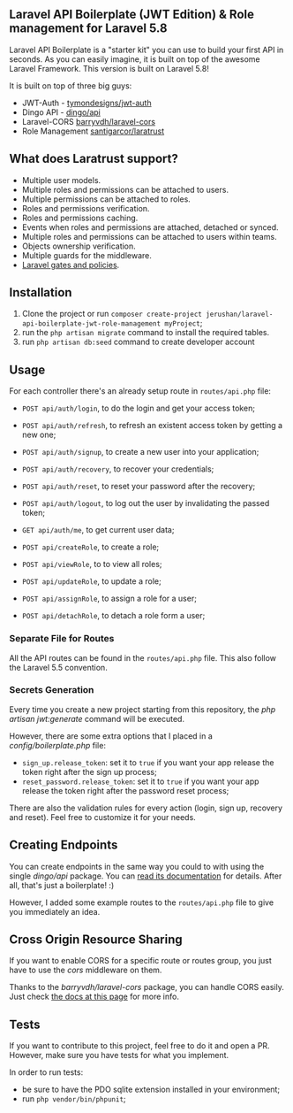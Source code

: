 ## Laravel API Boilerplate (JWT Edition) & Role management for Laravel 5.8

Laravel API Boilerplate is a "starter kit" you can use to build your first API in seconds. As you can easily imagine, it is built on top of the awesome Laravel Framework. This version is built on Laravel 5.8!

It is built on top of three big guys:

* JWT-Auth - [tymondesigns/jwt-auth](https://github.com/tymondesigns/jwt-auth)
* Dingo API - [dingo/api](https://github.com/dingo/api)
* Laravel-CORS [barryvdh/laravel-cors](http://github.com/barryvdh/laravel-cors)
* Role Management [santigarcor/laratrust](https://github.com/santigarcor/laratrust)

## What does Laratrust support?

- Multiple user models.
- Multiple roles and permissions can be attached to users.
- Multiple permissions can be attached to roles.
- Roles and permissions verification.
- Roles and permissions caching.
- Events when roles and permissions are attached, detached or synced.
- Multiple roles and permissions can be attached to users within teams.
- Objects ownership verification.
- Multiple guards for the middleware.
- [Laravel gates and policies](http://laratrust.santigarcor.me/docs/5.0/troubleshooting.html).

## Installation

1. Clone the project or run `composer create-project jerushan/laravel-api-boilerplate-jwt-role-management myProject`;
2. run the `php artisan migrate` command to install the required tables.
3. run `php artisan db:seed` command to create developer account

## Usage

For each controller there's an already setup route in `routes/api.php` file:

* `POST api/auth/login`, to do the login and get your access token;
* `POST api/auth/refresh`, to refresh an existent access token by getting a new one;
* `POST api/auth/signup`, to create a new user into your application;
* `POST api/auth/recovery`, to recover your credentials;
* `POST api/auth/reset`, to reset your password after the recovery;
* `POST api/auth/logout`, to log out the user by invalidating the passed token;
* `GET api/auth/me`, to get current user data;

* `POST api/createRole`, to create a role;
* `POST api/viewRole`, to to view all roles;
* `POST api/updateRole`, to update a role;

* `POST api/assignRole`, to assign a role for a user;
* `POST api/detachRole`, to detach a role form a user;

### Separate File for Routes

All the API routes can be found in the `routes/api.php` file. This also follow the Laravel 5.5 convention.

### Secrets Generation

Every time you create a new project starting from this repository, the _php artisan jwt:generate_ command will be executed.

However, there are some extra options that I placed in a _config/boilerplate.php_ file:

* `sign_up.release_token`: set it to `true` if you want your app release the token right after the sign up process;
* `reset_password.release_token`: set it to `true` if you want your app release the token right after the password reset process;

There are also the validation rules for every action (login, sign up, recovery and reset). Feel free to customize it for your needs.

## Creating Endpoints

You can create endpoints in the same way you could to with using the single _dingo/api_ package. You can <a href="https://github.com/dingo/api/wiki/Creating-API-Endpoints" target="_blank">read its documentation</a> for details. After all, that's just a boilerplate! :)

However, I added some example routes to the `routes/api.php` file to give you immediately an idea.

## Cross Origin Resource Sharing

If you want to enable CORS for a specific route or routes group, you just have to use the _cors_ middleware on them.

Thanks to the _barryvdh/laravel-cors_ package, you can handle CORS easily. Just check <a href="https://github.com/barryvdh/laravel-cors" target="_blank">the docs at this page</a> for more info.

## Tests

If you want to contribute to this project, feel free to do it and open a PR. However, make sure you have tests for what you implement.

In order to run tests:

* be sure to have the PDO sqlite extension installed in your environment;
* run `php vendor/bin/phpunit`;
